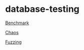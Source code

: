 # database-testing

[Benchmark](./benchmark.md)

[Chaos](./chaos-testing.md)

[Fuzzing](./fuzzing.md)
